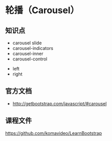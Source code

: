 轮播（Carousel）
==============

## 知识点

* carousel slide
* carousel-indicators
* carousel-inner
* carousel-control
 + left
 + right

## 官方文档

* http://getbootstrap.com/javascript/#carousel

## 课程文件

https://github.com/komavideo/LearnBootstrap